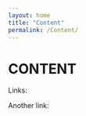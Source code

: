 ```yaml
---
layout: home
title: "Content"
permalink: /Content/
---
```

<main>
  <body>
    <h1>CONTENT</h1>
    <p>Links:</p>
    <p>Another link:</p>
  </body>
</main>
